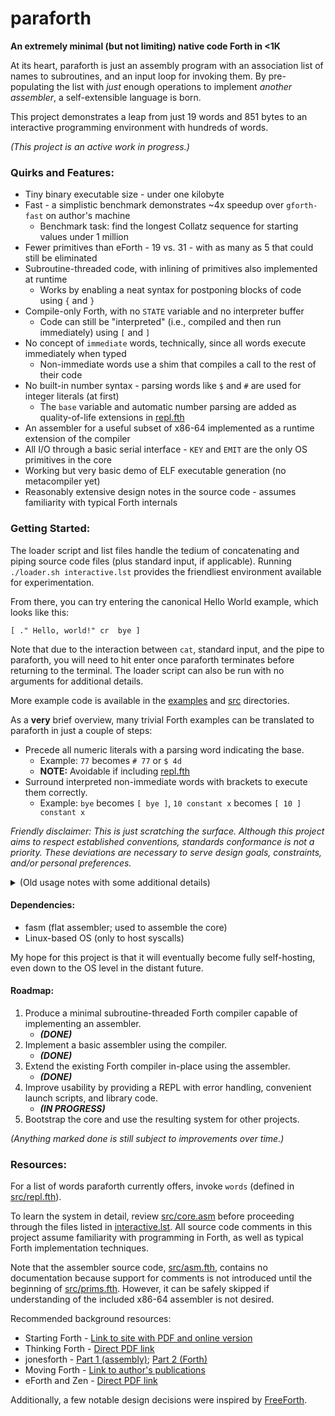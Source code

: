 # paraforth
**An extremely minimal (but not limiting) native code Forth in <1K**

At its heart, paraforth is just an assembly program with an association list of names to subroutines, and an input loop for invoking them.
By pre-populating the list with *just* enough operations to implement *another assembler*, a self-extensible language is born.

This project demonstrates a leap from just 19 words and 851 bytes to an interactive programming environment with hundreds of words.

_(This project is an active work in progress.)_

### Quirks and Features:

* Tiny binary executable size - under one kilobyte
* Fast - a simplistic benchmark demonstrates ~4x speedup over `gforth-fast` on author's machine
  * Benchmark task: find the longest Collatz sequence for starting values under 1 million
* Fewer primitives than eForth - 19 vs. 31 - with as many as 5 that could still be eliminated
* Subroutine-threaded code, with inlining of primitives also implemented at runtime
  * Works by enabling a neat syntax for postponing blocks of code using `{` and `}`
* Compile-only Forth, with no `STATE` variable and no interpreter buffer
  * Code can still be "interpreted" (i.e., compiled and then run immediately) using `[` and `]`
* No concept of `immediate` words, technically, since all words execute immediately when typed
  * Non-immediate words use a shim that compiles a call to the rest of their code
* No built-in number syntax - parsing words like `$` and `#` are used for integer literals (at first)
  * The `base` variable and automatic number parsing are added as quality-of-life extensions in [repl.fth](src/repl.fth)
* An assembler for a useful subset of x86-64 implemented as a runtime extension of the compiler
* All I/O through a basic serial interface - `KEY` and `EMIT` are the only OS primitives in the core
* Working but very basic demo of ELF executable generation (no metacompiler yet)
* Reasonably extensive design notes in the source code - assumes familiarity with typical Forth internals

### Getting Started:

The loader script and list files handle the tedium of concatenating and piping source code files (plus standard input, if applicable).
Running `./loader.sh interactive.lst` provides the friendliest environment available for experimentation.

From there, you can try entering the canonical Hello World example, which looks like this:

    [ ." Hello, world!" cr  bye ]

Note that due to the interaction between `cat`, standard input, and the pipe to paraforth, you will need to hit enter once paraforth terminates before returning to the terminal.
The loader script can also be run with no arguments for additional details.

More example code is available in the [examples](examples) and [src](src) directories.

As a **very** brief overview, many trivial Forth examples can be translated to paraforth in just a couple of steps:
* Precede all numeric literals with a parsing word indicating the base.
  * Example: `77` becomes `# 77` or `$ 4d`
  * **NOTE:** Avoidable if including [repl.fth](src/repl.fth)
* Surround interpreted non-immediate words with brackets to execute them correctly.
  * Example: `bye` becomes `[ bye ]`, `10 constant x` becomes `[ 10 ] constant x`
 
_Friendly disclaimer: This is just scratching the surface.
Although this project aims to respect established conventions, standards conformance is not a priority.
These deviations are necessary to serve design goals, constraints, and/or personal preferences._

<details>
<summary> (Old usage notes with some additional details) </summary>
 
* Compile with `make`
* Run manually with, e.g., `cat input | ./paraforth > output` or `cat input - | ./paraforth`
* Debug with `gdb paraforth -ex 'r < <(cat input)'` and an `int3` assembled somewhere
  * Tip: Disassemble latest word with `x/10i $rsi+9+N` where *N* is the length of its name (i.e., `x/1c $rsi+8`)
* Disassemble using `objdump -b binary -m i386:x86-64 -D paraforth`
 
</details>

#### Dependencies:

* fasm (flat assembler; used to assemble the core)
* Linux-based OS (only to host syscalls)

My hope for this project is that it will eventually become fully self-hosting, even down to the OS level in the distant future.

#### Roadmap:

1. Produce a minimal subroutine-threaded Forth compiler capable of implementing an assembler.
   * ***(DONE)***
2. Implement a basic assembler using the compiler.
   * ***(DONE)***
3. Extend the existing Forth compiler in-place using the assembler.
   * ***(DONE)***
4. Improve usability by providing a REPL with error handling, convenient launch scripts, and library code.
   * ***(IN PROGRESS)***
5. Bootstrap the core and use the resulting system for other projects.

_(Anything marked done is still subject to improvements over time.)_

### Resources:

For a list of words paraforth currently offers, invoke `words` (defined in [src/repl.fth](src/repl.fth)).

To learn the system in detail, review [src/core.asm](src/core.asm) before proceeding through the files listed in [interactive.lst](interactive.lst). All source code comments in this project assume familiarity with programming in Forth, as well as typical Forth implementation techniques.

Note that the assembler source code, [src/asm.fth](src/asm.fth), contains no documentation because support for comments is not introduced until the beginning of [src/prims.fth](src/prims.fth).
However, it can be safely skipped if understanding of the included x86-64 assembler is not desired.

Recommended background resources:
  * Starting Forth - [Link to site with PDF and online version](https://www.forth.com/starting-forth/)
  * Thinking Forth - [Direct PDF link](https://www.forth.com/wp-content/uploads/2018/11/thinking-forth-color.pdf)
  * jonesforth - [Part 1 (assembly)](https://github.com/nornagon/jonesforth/blob/master/jonesforth.S); [Part 2 (Forth)](https://github.com/nornagon/jonesforth/blob/master/jonesforth.f)
  * Moving Forth - [Link to author's publications](https://www.bradrodriguez.com/papers/index.html)
  * eForth and Zen - [Direct PDF link](http://www.forth.org/OffeteStore/1013_eForthAndZen.pdf)

Additionally, a few notable design decisions were inspired by [FreeForth](http://christophe.lavarenne.free.fr/ff/).
